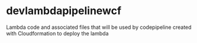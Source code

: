 # devlambdapipelinewcf
Lambda code and associated files that will be used by codepipeline created with Cloudformation to deploy the lambda
